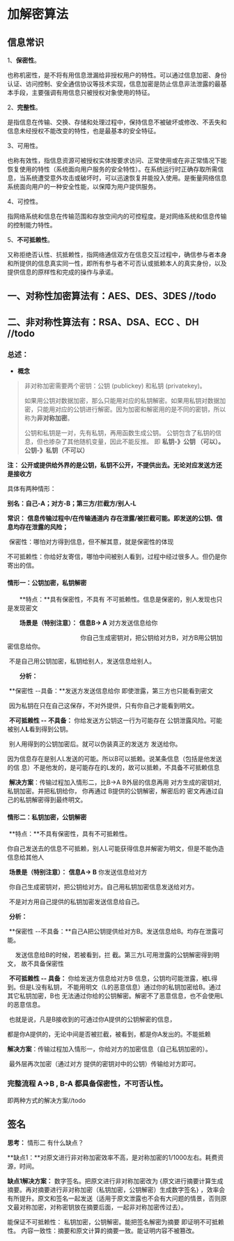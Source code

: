 # 加解密算法

## 信息常识

1、**保密性**。

也称机密性，是不将有用信息泄漏给非授权用户的特性。可以通过信息加密、身份认证、访问控制、安全通信协议等技术实现，信息加密是防止信息非法泄露的最基本手段，主要强调有用信息只被授权对象使用的特征。

2、**完整性**。

是指信息在传输、交换、存储和处理过程中，保持信息不被破坏或修改、不丢失和信息未经授权不能改变的特性，也是最基本的安全特征。

3、可用性。

也称有效性，指信息资源可被授权实体按要求访问、正常使用或在非正常情况下能恢复使用的特性（系统面向用户服务的安全特性）。在系统运行时正确存取所需信息，当系统遭受意外攻击或破坏时，可以迅速恢复并能投入使用。是衡量网络信息系统面向用户的一种安全性能，以保障为用户提供服务。

4、可控性。

指网络系统和信息在传输范围和存放空间内的可控程度。是对网络系统和信息传输的控制能力特性。

5、**不可抵赖性**。

又称拒绝否认性、抗抵赖性，指网络通信双方在信息交互过程中，确信参与者本身和所提供的信息真实同一性，即所有参与者不可否认或抵赖本人的真实身份，以及提供信息的原样性和完成的操作与承诺。



## 一、对称性加密算法有：AES、DES、3DES //todo











## 二、非对称性算法有：RSA、DSA、ECC  、DH //todo

### 总述：

- **概念**

> 非对称加密需要两个密钥：公钥 (publickey) 和私钥 (privatekey)。
>
> 如果用公钥对数据加密，那么只能用对应的私钥解密。如果用私钥对数据加密，只能用对应的公钥进行解密。因为加密和解密用的是不同的密钥，所以称为**非对称加密**。
>
> 公钥和私钥是一对，先有私钥，再用函数生成公钥。
> 公钥包含了私钥的信息，但也掺杂了其他随机变量，因此不能反推。
> 即  **私钥-》公钥 （可以）。公钥-》私钥（不可以）**

**注： 公开或提供给外界的是公钥，私钥不公开，不提供出去。无论对应发送方还是接收方**

具体有两种情形：

**别名：自己-A；对方-B；第三方/拦截方/别人-L**

**常识：** **信息传输过程中/在传输通道内  存在泄露/被拦截可能。即发送的公钥、信息均存在泄露的风险；**

​            保密性：哪怕对方得到信息，但不解其意，就是保密性的体现

​			不可抵赖性：你给好友寄信，哪怕中间被别人看到，过程中经过很多人。但仍是你寄出的信。



#### **情形一：公钥加密，私钥解密**　

　　**特点：**具有保密性，不具有 不可抵赖性。信息是保密的，别人发现也只是发现密文

　　**场景是（特别注意）：** **信息B-> A** 对方发送信息给你

　　　　　　　　　　　　你自己生成密钥对，把公钥给对方B，对方B用公钥加密信息给你。

​												不是自己用公钥加密，私钥给别人，发送信息给别人。

　　**分析：**

​				**保密性 --具备：**发送方发送信息给你  即使泄露，第三方也只能看到密文

​											 因为私钥在只在自己这保存，不对外提供，只有你自己才能看到明文。

​				**不可抵赖性 -- 不具备：** 你给发送方公钥这一行为可能存在 公钥泄露风险。可能被别人**L**看到得到公钥。

​        										别人用得到的公钥加密后。就可以伪装真正的发送方  发送给你。

​												因为信息存在是别人L发送的可能。所以B可以抵赖。说某条信息（包括是他发送的信												息）不是他发的，是可能存在的L发的，故可以抵赖，不具备不可抵赖信息

​		 **解决方案**：传输过程加入情形二，比B->A  B外层的信息再用 对方生成的密钥对, 私钥加密。并把私钥给你， 							你再通过 B提供的公钥解密，解密后的 密文再通过自己的私钥解密得到最终明文。



####  **情形二：私钥加密，公钥解密**

​		**特点：**不具有保密性，具有不可抵赖性。

​					你自己发送去的信息不可抵赖，别人L可能获得信息并解密为明文，但是不能伪造信息给其他人

​		 **场景是（特别注意）：**  **信息A-> B** 你发送信息给对方

​												 你自己生成密钥对，把公钥给对方。自己用私钥加密信息发送给对方。

​												不是对方用自己提供的私钥加密发送信息给自己。

​		**分析：**

​				**保密性 --不具备：**自己A把公钥提供给对方B。发送信息给B。均存在泄露可能。

​											　发送信息给B的时候，若被看到，拦	截。第三方L可用泄露的公钥解密得到明文，												故不具备保密性

​				 **不可抵赖性 -- 具备：** 你给发送方信息给对方B 信息，公钥均可能泄露，被L得到。但是L没有私钥，													不能用明文（L的恶意信息）通过你的私钥加密给B。通过其它私钥加密，B也													无法通过你给的公钥解密。解密不了恶意信息，也不会使用L的恶意信息。

​													也就是说，凡是B接收到的可通过你A提供的公钥解密的信息，

​													都是你A提供的，无论中间是否被拦截，被看到，都是你A发出的。不能抵赖

​		**解决方案**：传输过程加入情形一，你给对方的加密信息（自己私钥加密的）。

​							最外层再次加密（通过对方  提供的密钥对中的公钥）传输给对方即可。





### 完整流程   A->B , B-A 都具备保密性，不可否认性。 

即两种方式的解决方案//todo 



##  签名

**思考：** 情形二 有什么缺点？

**缺点1：**对原文进行非对称加密效率不高，是对称加密的1/1000左右。耗费资源，时间。

**缺点1解决方案：** 数字签名。把原文进行非对称加密改为  {原文进行摘要计算生成摘要。再对摘要进行非对称加密（私钥加密，公钥解密）生成数字签名}  ，效率会有所提升。原文和签名一起发送（适用于原文泄露也不会有大问题的情景，否则原文最对称加密，对称密钥放在摘要后面，一起非对称加密传过去）。

能保证不可抵赖性： 私钥加密，公钥解密。能把签名解密为摘要 即证明不可抵赖性。
内容一致性：摘要和原文计算的摘要一致。能证明内容不被篡改。







​                                            
